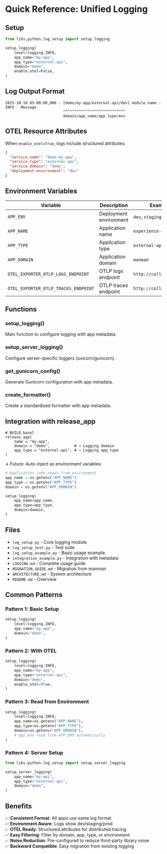 # Quick Reference: Unified Logging

## Setup

```python
from libs.python.log_setup import setup_logging

setup_logging(
    level=logging.INFO,
    app_name="my-app",
    app_type="external-api",
    domain="demo",
    enable_otel=False,
)
```

## Log Output Format

```
2025-10-10 05:00:00,000 - [demo/my-app/external-api/dev] module.name - INFO - Message
                          ^^^^^^^^^^^^^^^^^^^^^^^^^^^^
                          domain/app_name/app_type/env
```

## OTEL Resource Attributes

When `enable_otel=True`, logs include structured attributes:

```json
{
  "service.name": "demo-my-app",
  "service.type": "external-api",
  "service.domain": "demo",
  "deployment.environment": "dev"
}
```

## Environment Variables

| Variable | Description | Example |
|----------|-------------|---------|
| `APP_ENV` | Deployment environment | `dev`, `staging`, `prod` |
| `APP_NAME` | Application name | `experience-api` |
| `APP_TYPE` | Application type | `external-api` |
| `APP_DOMAIN` | Application domain | `manman` |
| `OTEL_EXPORTER_OTLP_LOGS_ENDPOINT` | OTLP logs endpoint | `http://collector:4317` |
| `OTEL_EXPORTER_OTLP_TRACES_ENDPOINT` | OTLP traces endpoint | `http://collector:4317` |

## Functions

### setup_logging()
Main function to configure logging with app metadata.

### setup_server_logging()
Configure server-specific loggers (uvicorn/gunicorn).

### get_gunicorn_config()
Generate Gunicorn configuration with app metadata.

### create_formatter()
Create a standardized formatter with app metadata.

## Integration with release_app

```starlark
# BUILD.bazel
release_app(
    name = "my-app",
    domain = "demo",           # → Logging domain
    app_type = "external-api", # → Logging app_type
)
```

↓ Future: Auto-inject as environment variables

```python
# Application code reads from environment
app_name = os.getenv("APP_NAME")
app_type = os.getenv("APP_TYPE")
domain = os.getenv("APP_DOMAIN")

setup_logging(
    app_name=app_name,
    app_type=app_type,
    domain=domain,
)
```

## Files

- `log_setup.py` - Core logging module
- `log_setup_test.py` - Test suite
- `log_setup_example.py` - Basic usage example
- `integration_example.py` - Integration with metadata
- `LOGGING.md` - Complete usage guide
- `MIGRATION_GUIDE.md` - Migration from manman
- `ARCHITECTURE.md` - System architecture
- `README.md` - Overview

## Common Patterns

### Pattern 1: Basic Setup
```python
setup_logging(
    level=logging.INFO,
    app_name="my-app",
    domain="demo",
)
```

### Pattern 2: With OTEL
```python
setup_logging(
    level=logging.INFO,
    app_name="my-app",
    app_type="external-api",
    domain="demo",
    enable_otel=True,
)
```

### Pattern 3: Read from Environment
```python
setup_logging(
    level=logging.INFO,
    app_name=os.getenv("APP_NAME"),
    app_type=os.getenv("APP_TYPE"),
    domain=os.getenv("APP_DOMAIN"),
    # app_env read from APP_ENV automatically
)
```

### Pattern 4: Server Setup
```python
from libs.python.log_setup import setup_server_logging

setup_server_logging(
    app_name="my-api",
    app_type="external-api",
    domain="demo",
)
```

## Benefits

✅ **Consistent Format**: All apps use same log format  
✅ **Environment Aware**: Logs show dev/staging/prod  
✅ **OTEL Ready**: Structured attributes for distributed tracing  
✅ **Easy Filtering**: Filter by domain, app, type, or environment  
✅ **Noise Reduction**: Pre-configured to reduce third-party library noise  
✅ **Backward Compatible**: Easy migration from existing logging

